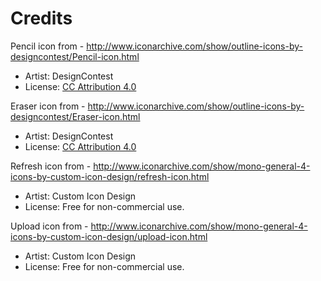 # Credits #

Pencil icon from - http://www.iconarchive.com/show/outline-icons-by-designcontest/Pencil-icon.html

* Artist: DesignContest
* License: [CC Attribution 4.0](https://creativecommons.org/licenses/by/4.0/)

Eraser icon from - http://www.iconarchive.com/show/outline-icons-by-designcontest/Eraser-icon.html

* Artist: DesignContest
* License: [CC Attribution 4.0](https://creativecommons.org/licenses/by/4.0/)

Refresh icon from - http://www.iconarchive.com/show/mono-general-4-icons-by-custom-icon-design/refresh-icon.html

* Artist: Custom Icon Design
* License: Free for non-commercial use.

Upload icon from - http://www.iconarchive.com/show/mono-general-4-icons-by-custom-icon-design/upload-icon.html

* Artist: Custom Icon Design
* License: Free for non-commercial use.
